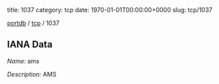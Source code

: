 title: 1037
category: tcp
date: 1970-01-01T00:00:00+0000
slug: tcp/1037

[portdb](/) / [tcp](/category/tcp.html) / 1037


## IANA Data

_Name:_ ams

_Description:_ AMS

